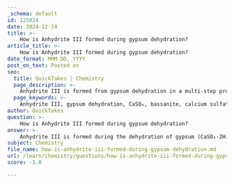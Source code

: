 ```yaml
---
_schema: default
id: 125824
date: 2024-12-14
title: >-
    How is Anhydrite III formed during gypsum dehydration?
article_title: >-
    How is Anhydrite III formed during gypsum dehydration?
date_format: MMM DD, YYYY
post_on_text: Posted on
seo:
  title: QuickTakes | Chemistry
  page_description: >-
    Anhydrite III is formed from gypsum dehydration in a multi-step process involving the initial formation of bassanite and subsequent transformation into anhydrite III at elevated temperatures, significant for cement applications.
  page_keywords: >-
    Anhydrite III, gypsum dehydration, CaSO₄, bassanite, calcium sulfate, hydration kinetics, cement industry, thermal analysis, crystal structure, dehydration process
author: QuickTakes
question: >-
    How is Anhydrite III formed during gypsum dehydration?
answer: >-
    Anhydrite III is formed during the dehydration of gypsum (CaSO₄·2H₂O) through a multi-step process. Initially, gypsum undergoes dehydration to form bassanite (CaSO₄·0.5H₂O) at temperatures around 85°C. As the temperature increases, typically above 400°C, the structure of bassanite can further transform into anhydrite III, which is a dehydrated form of calcium sulfate.\n\nThe dehydration process is reversible, meaning that when water is reintroduced, the empty channels in the anhydrite III structure can be refilled with water molecules, potentially forming bassanite again without dissolution. This reversible nature is significant in various applications, particularly in the cement industry, where the hydration kinetics of these phases are crucial for achieving optimal cement performance.\n\nThe formation of anhydrite III is not always straightforward to observe in thermal analysis, as it may not present a distinct peak. Instead, changes in the crystal structure can be detected at higher temperatures, with the transition to anhydrite II occurring around 400°C and further sintering of the crystals at approximately 700°C. The entire dehydration process can be influenced by various factors, including the purity of the gypsum and the specific conditions under which dehydration occurs. \n\nIn summary, anhydrite III is formed from gypsum through a stepwise dehydration process, with the initial formation of bassanite followed by further dehydration at elevated temperatures.
subject: Chemistry
file_name: how-is-anhydrite-iii-formed-during-gypsum-dehydration.md
url: /learn/chemistry/questions/how-is-anhydrite-iii-formed-during-gypsum-dehydration
score: -1.0

---
```


&nbsp;
